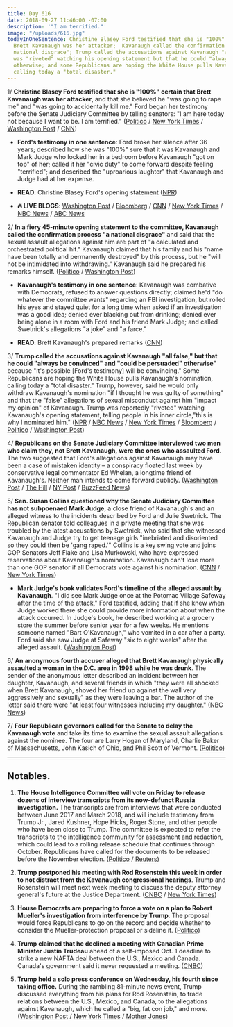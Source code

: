 ```yaml
---
title: Day 616
date: 2018-09-27 11:46:00 -07:00
description: '"I am terrified."'
image: "/uploads/616.jpg"
todayInOneSentence: Christine Blasey Ford testified that she is "100%" certain that
  Brett Kavanaugh was her attacker;  Kavanaugh called the confirmation process "a
  national disgrace"; Trump called the accusations against Kavanaugh "all false" and
  was "riveted" watching his opening statement but that he could "always be convinced"
  otherwise; and some Republicans are hoping the White House pulls Kavanaugh's nomination,
  calling today a "total disaster."
---
```


1/ **Christine Blasey Ford testified that she is "100%" certain that Brett Kavanaugh was her attacker**, and that she believed he "was going to rape me" and "was going to accidentally kill me." Ford began her testimony before the Senate Judiciary Committee by telling senators: "I am here today not because I want to be. I am terrified." ([Politico](https://www.politico.com/story/2018/09/27/kavanaugh-ford-hearing-supreme-court-847090) / [New York Times](https://www.nytimes.com/2018/09/27/us/politics/dr-blasey-ford-testimony-kavanaugh.html) / [Washington Post](https://www.washingtonpost.com/politics/kavanaugh-hearing-christine-blasey-ford-to-give-senate-testimony-about-sexual-assault-allegation/2018/09/27/fc216170-c1c3-11e8-b338-a3289f6cb742_story.html) / [CNN](https://www.cnn.com/2018/09/27/politics/blasey-ford-kavanaugh-hearing-notable-moments/index.html))

* **Ford's testimony in one sentence**: Ford broke her silence after 36 years; described how she was "100%" sure that it was Kavanaugh and Mark Judge who locked her in a bedroom before Kavanaugh "got on top" of her; called it her "civic duty" to come forward despite feeling "terrified"; and described the "uproarious laughter" that Kavanaugh and Judge had at her expense.

* **READ**: Christine Blasey Ford's opening statement ([NPR](https://www.npr.org/2018/09/26/651941113/read-christine-blasey-fords-opening-statement-for-senate-hearing))

* **🔥 LIVE BLOGS**: [Washington Post](https://www.washingtonpost.com/politics/kavanaugh-hearing-christine-blasey-ford-to-give-senate-testimony-about-sexual-assault-allegation/2018/09/27/fc216170-c1c3-11e8-b338-a3289f6cb742_story.html) / [Bloomberg](https://www.bloomberg.com/news/live-blog/2018-09-18/supreme-court-nominee-kavanaugh-accuser-testify-in-senate-hearing) / [CNN](https://www.cnn.com/politics/live-news/kavanaugh-ford-sexual-assault-hearing/index.html) / [New York Times](https://www.nytimes.com/2018/09/27/us/politics/kavanaugh-blasey-ford.html) / [NBC News](https://www.nbcnews.com/politics/politics-news/live-blog-kavanaugh-ford-testify-senate-judiciary-committee-n913556) / [ABC News](https://abcnews.go.com/Politics/kavanaugh-ford-testify-senate-judiciary-committee-live-updates/story?id=58107237)

2/ **In a fiery 45-minute opening statement to the committee, Kavanaugh called the confirmation process "a national disgrace"** and said that the sexual assault allegations against him are part of "a calculated and orchestrated political hit." Kavanaugh claimed that his family and his "name have been totally and permanently destroyed" by this process, but he "will not be intimidated into withdrawing." Kavanaugh said he prepared his remarks himself. ([Politico](https://www.politico.com/story/2018/09/27/kavanaugh-ford-hearing-supreme-court-847090) / [Washington Post](https://www.washingtonpost.com/politics/2018/09/27/brett-kavanaugh-just-got-remarkably-angry-political-supreme-court-nominee/))

* **Kavanaugh's testimony in one sentence**: Kavanaugh was combative with Democrats, refused to answer questions directly; claimed he'd "do whatever the committee wants" regarding an FBI investigation, but rolled his eyes and stayed quiet for a long time when asked if an investigation was a good idea; denied ever blacking out from drinking; denied ever being alone in a room with Ford and his friend Mark Judge; and called Swetnick's allegations "a joke" and "a farce."

* **READ**: Brett Kavanaugh's prepared remarks ([CNN](https://www.cnn.com/2018/09/26/politics/kavanaugh-prepared-testimony/index.html))

3/ **Trump called the accusations against Kavanaugh "all false," but that he could "always be convinced" and "could be persuaded" otherwise"** because "it's possible \[Ford's testimony\] will be convincing." Some Republicans are hoping the White House pulls Kavanaugh's nomination, calling today a "total disaster." Trump, however, said he would only withdraw Kavanaugh's nomination "if I thought he was guilty of something" and that the "false" allegations of sexual misconduct against him "impact my opinion" of Kavanaugh. Trump was reportedly "riveted" watching Kavanaugh's opening statement, telling people in his inner circle,"this is why I nominated him." ([NPR](https://www.npr.org/2018/09/26/651545283/watch-live-trump-holds-press-conference-at-u-n) / [NBC News](https://www.nbcnews.com/politics/politics-news/trump-says-false-sexual-misconduct-claims-against-him-impact-his-n913546) / [New York Times](https://www.nytimes.com/2018/09/26/us/politics/trump-press-conference.html) / [Bloomberg](https://www.bloomberg.com/news/articles/2018-09-27/trump-is-said-to-stand-behind-kavanaugh-as-testimony-unfolds?srnd=premium) / [Politico](https://www.politico.com/newsletters/playbook-pm/2018/09/27/100-percent-315349) / [Washington Post](https://www.washingtonpost.com/politics/kavanaugh-hearing-christine-blasey-ford-to-give-senate-testimony-about-sexual-assault-allegation/2018/09/27/fc216170-c1c3-11e8-b338-a3289f6cb742_story.html))

4/ **Republicans on the Senate Judiciary Committee interviewed two men who claim they, not Brett Kavanaugh, were the ones who assaulted Ford**. The two suggested that Ford's allegations against Kavanaugh may have been a case of mistaken identity – a conspiracy floated last week by conservative legal commentator Ed Whelan, a longtime friend of Kavanaugh's. Neither man intends to come forward publicly. ([Washington Post](https://www.washingtonpost.com/politics/senate-gop-makes-late-hour-mention-of-possible-other-attackers-of-ford-angering-democrats/2018/09/27/ee926f66-c247-11e8-b338-a3289f6cb742_story.html) / [The Hill](https://thehill.com/regulation/court-battles/408678-witnesses-say-ford-may-have-mistaken-them-for-kavanaugh) / [NY Post](https://nypost.com/2018/09/27/two-men-tell-senate-that-they-not-kavanaugh-assaulted-ford/) / [BuzzFeed News](https://www.buzzfeednews.com/article/zoetillman/two-men-told-senate-staffers-they-had-the-encounter-with))

5/ **Sen. Susan Collins questioned why the Senate Judiciary Committee has not subpoenaed Mark Judge**, a close friend of Kavanaugh's and an alleged witness to the incidents described by Ford and Julie Swetnick. The Republican senator told colleagues in a private meeting that she was troubled by the latest accusations by Swetnick, who said that she witnessed Kavanaugh and Judge try to get teenage girls "inebriated and disoriented so they could then be 'gang raped.'" Collins is a key swing vote and joins GOP Senators Jeff Flake and Lisa Murkowski, who have expressed reservations about Kavanaugh's nomination. Kavanaugh can't lose more than one GOP senator if all Democrats vote against his nomination. ([CNN](https://www.cnn.com/2018/09/26/politics/susan-collins-brett-kavanaugh/index.html) / [New York Times](https://www.nytimes.com/2018/09/26/us/politics/kavanaugh-calendar.html))

* **Mark Judge's book validates Ford's timeline of the alleged assault by Kavanaugh**. "I did see Mark Judge once at the Potomac Village Safeway after the time of the attack," Ford testified, adding that if she knew when Judge worked there she could provide more information about when the attack occurred. In Judge's book, he described working at a grocery store the summer before senior year for a few weeks. He mentions someone named "Bart O'Kavanaugh," who vomited in a car after a party. Ford said she saw Judge at Safeway "six to eight weeks" after the alleged assault. ([Washington Post](https://www.washingtonpost.com/politics/2018/09/27/mark-judges-book-validates-christine-fords-timeline-alleged-kavanaugh-assault/))

6/ **An anonymous fourth accuser alleged that Brett Kavanaugh physically assaulted a woman in the D.C. area in 1998 while he was drunk**. The sender of the anonymous letter described an incident between her daughter, Kavanaugh, and several friends in which "they were all shocked when Brett Kavanaugh, shoved her friend up against the wall very aggressively and sexually" as they were leaving a bar. The author of the letter said there were "at least four witnesses including my daughter." ([NBC News](https://www.nbcnews.com/politics/supreme-court/senate-probing-new-allegation-misconduct-against-kavanaugh-n913581))

7/ **Four Republican governors called for the Senate to delay the Kavanaugh vote** and take its time to examine the sexual assault allegations against the nominee. The four are Larry Hogan of Maryland, Charlie Baker of Massachusetts, John Kasich of Ohio, and Phil Scott of Vermont. ([Politico](https://www.politico.com/story/2018/09/27/kavanaugh-governors-847804))

---

## Notables.

1. **The House Intelligence Committee will vote on Friday to release dozens of interview transcripts from its now-defunct Russia investigation.** The transcripts are from interviews that were conducted between June 2017 and March 2018, and will include testimony from Trump Jr., Jared Kushner, Hope Hicks, Roger Stone, and other people who have been close to Trump. The committee is expected to refer the transcripts to the intelligence community for assessment and redaction, which could lead to a rolling release schedule that continues through October. Republicans have called for the documents to be released before the November election. ([Politico](https://www.politico.com/story/2018/09/27/transcripts-russia-house-846231) / [Reuters](https://www.reuters.com/article/us-usa-trump-russia-congress/house-committee-to-vote-on-release-of-trump-russia-transcripts-idUSKCN1M72BH))

2. **Trump postponed his meeting with Rod Rosenstein this week in order to not distract from the Kavanaugh congressional hearings**. Trump and Rosenstein will meet next week meeting to discuss the deputy attorney general's future at the Justice Department. ([CNBC](https://www.cnbc.com/2018/09/27/trump-postpones-meeting-with-deputy-ag-rosenstein-until-next-week.html) / [New York Times](https://www.nytimes.com/2018/09/27/us/politics/trump-rosenstein.html))

3. **House Democrats are preparing to force a vote on a plan to Robert Mueller's investigation from interference by Trump**. The proposal would force Republicans to go on the record and decide whether to consider the Mueller-protection proposal or sideline it. ([Politico](https://www.politico.com/story/2018/09/27/democrats-vote-mueller-protection-bill-847888))

4. **Trump claimed that he declined a meeting with Canadian Prime Minister Justin Trudeau** ahead of a self-imposed Oct. 1 deadline to strike a new NAFTA deal between the U.S., Mexico and Canada. Canada's government said it never requested a meeting. ([CNBC](https://www.cnbc.com/2018/09/26/trump-i-rejected-a-meeting-with-canadas-trudeau.html))

5. **Trump held a solo press conference on Wednesday, his fourth since taking office.** During the rambling 81-minute news event, Trump discussed everything from his plans for Rod Rosenstein, to trade relations between the U.S., Mexico, and Canada, to the allegations against Kavanaugh, which he called a "big, fat con job," and more. ([Washington Post](https://www.washingtonpost.com/politics/give-it-to-me-trump-lets-loose-with-81-minutes-of-bluster-falsehoods-and-insults/2018/09/26/29dee98a-c1d7-11e8-97a5-ab1e46bb3bc7_story.html) / [New York Times](https://www.nytimes.com/2018/09/26/us/politics/trump-un-kavanaugh-rosenstein.html) / [Mother Jones](https://www.motherjones.com/politics/2018/09/donald-trump-press-conference-brett-kavanaugh/))
